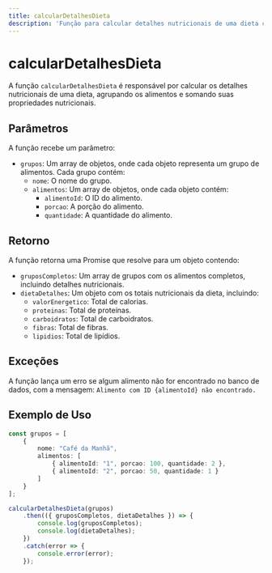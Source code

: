 ```yaml
---
title: calcularDetalhesDieta
description: 'Função para calcular detalhes nutricionais de uma dieta com base em grupos de alimentos.'
---
```


# calcularDetalhesDieta

A função `calcularDetalhesDieta` é responsável por calcular os detalhes nutricionais de uma dieta, agrupando os alimentos e somando suas propriedades nutricionais.

## Parâmetros

A função recebe um parâmetro:

- `grupos`: Um array de objetos, onde cada objeto representa um grupo de alimentos. Cada grupo contém:
  - `nome`: O nome do grupo.
  - `alimentos`: Um array de objetos, onde cada objeto contém:
    - `alimentoId`: O ID do alimento.
    - `porcao`: A porção do alimento.
    - `quantidade`: A quantidade do alimento.

## Retorno

A função retorna uma Promise que resolve para um objeto contendo:

- `gruposCompletos`: Um array de grupos com os alimentos completos, incluindo detalhes nutricionais.
- `dietaDetalhes`: Um objeto com os totais nutricionais da dieta, incluindo:
  - `valorEnergetico`: Total de calorias.
  - `proteinas`: Total de proteínas.
  - `carboidratos`: Total de carboidratos.
  - `fibras`: Total de fibras.
  - `lipidios`: Total de lipídios.

## Exceções

A função lança um erro se algum alimento não for encontrado no banco de dados, com a mensagem: `Alimento com ID {alimentoId} não encontrado.`

## Exemplo de Uso

```typescript
const grupos = [
    {
        nome: "Café da Manhã",
        alimentos: [
            { alimentoId: "1", porcao: 100, quantidade: 2 },
            { alimentoId: "2", porcao: 50, quantidade: 1 }
        ]
    }
];

calcularDetalhesDieta(grupos)
    .then(({ gruposCompletos, dietaDetalhes }) => {
        console.log(gruposCompletos);
        console.log(dietaDetalhes);
    })
    .catch(error => {
        console.error(error);
    });
```